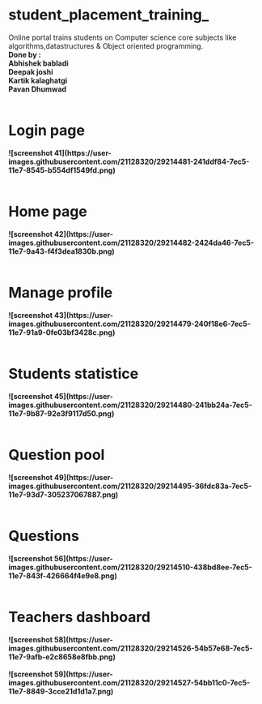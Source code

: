 # student_placement_training_
Online portal trains students on Computer science core subjects like algorithms,datastructures & Object oriented programming.</br>
<b>Done by :<b></br> Abhishek babladi</br>
                     Deepak joshi</br>
                     Kartik kalaghatgi</br>
                     Pavan Dhumwad</br>
<br>
<h1>Login page </h1>
![screenshot 41](https://user-images.githubusercontent.com/21128320/29214481-241ddf84-7ec5-11e7-8545-b554df1549fd.png)<br><br>


<h1>Home page</h1>
![screenshot 42](https://user-images.githubusercontent.com/21128320/29214482-2424da46-7ec5-11e7-9a43-f4f3dea1830b.png)<br><br>

<h1>Manage profile</h1>
![screenshot 43](https://user-images.githubusercontent.com/21128320/29214479-240f18e6-7ec5-11e7-91a9-0fe03bf3428c.png)<br><br>

<h1>Students statistice</h1>
![screenshot 45](https://user-images.githubusercontent.com/21128320/29214480-241bb24a-7ec5-11e7-9b87-92e3f9117d50.png)<br><br>


<h1>Question pool</h1>
![screenshot 49](https://user-images.githubusercontent.com/21128320/29214495-36fdc83a-7ec5-11e7-93d7-305237067887.png)<br><br>

<h1>Questions</h1>
![screenshot 56](https://user-images.githubusercontent.com/21128320/29214510-438bd8ee-7ec5-11e7-843f-426664f4e9e8.png)<br><br>

<h1>Teachers dashboard</h1>
![screenshot 58](https://user-images.githubusercontent.com/21128320/29214526-54b57e68-7ec5-11e7-9afb-e2c8658e8fbb.png)<br><br>
![screenshot 59](https://user-images.githubusercontent.com/21128320/29214527-54bb11c0-7ec5-11e7-8849-3cce21d1d1a7.png)<br><br>
